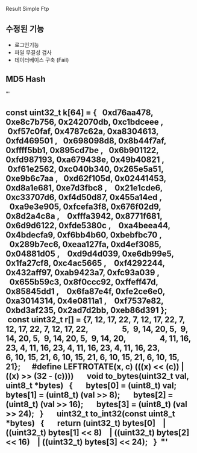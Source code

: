 Result Simple Ftp
## 수정된 기능
+ 로그인기능
+ 파일 무결성 검사
+ 데이터베이스 구축 (Fail)
## MD5 Hash
"'

const uint32_t k[64] = {   0xd76aa478, 0xe8c7b756, 0x242070db, 0xc1bdceee ,   0xf57c0faf, 0x4787c62a, 0xa8304613, 0xfd469501 ,   0x698098d8, 0x8b44f7af, 0xffff5bb1, 0x895cd7be ,   0x6b901122, 0xfd987193, 0xa679438e, 0x49b40821 ,   0xf61e2562, 0xc040b340, 0x265e5a51, 0xe9b6c7aa ,   0xd62f105d, 0x02441453, 0xd8a1e681, 0xe7d3fbc8 ,    0x21e1cde6, 0xc33707d6, 0xf4d50d87, 0x455a14ed ,    0xa9e3e905, 0xfcefa3f8, 0x676f02d9, 0x8d2a4c8a ,    0xfffa3942, 0x8771f681, 0x6d9d6122, 0xfde5380c ,    0xa4beea44, 0x4bdecfa9, 0xf6bb4b60, 0xbebfbc70 ,    0x289b7ec6, 0xeaa127fa, 0xd4ef3085, 0x04881d05 ,    0xd9d4d039, 0xe6db99e5, 0x1fa27cf8, 0xc4ac5665 ,    0xf4292244, 0x432aff97, 0xab9423a7, 0xfc93a039 ,    0x655b59c3, 0x8f0ccc92, 0xffeff47d, 0x85845dd1 ,    0x6fa87e4f, 0xfe2ce6e0, 0xa3014314, 0x4e0811a1 ,    0xf7537e82, 0xbd3af235, 0x2ad7d2bb, 0xeb86d391 };       const uint32_t r[] = {7, 12, 17, 22, 7, 12, 17, 22, 7, 12, 17, 22, 7, 12, 17, 22,                  5,  9, 14, 20, 5,  9, 14, 20, 5,  9, 14, 20, 5,  9, 14, 20,                  4, 11, 16, 23, 4, 11, 16, 23, 4, 11, 16, 23, 4, 11, 16, 23,                  6, 10, 15, 21, 6, 10, 15, 21, 6, 10, 15, 21, 6, 10, 15, 21};      #define LEFTROTATE(x, c) (((x) << (c)) | ((x) >> (32 - (c))))       void to_bytes(uint32_t val, uint8_t *bytes)   {       bytes[0] = (uint8_t) val;       bytes[1] = (uint8_t) (val >> 8);       bytes[2] = (uint8_t) (val >> 16);       bytes[3] = (uint8_t) (val >> 24);   }       uint32_t to_int32(const uint8_t *bytes)   {       return (uint32_t) bytes[0]    | ((uint32_t) bytes[1] << 8)    | ((uint32_t) bytes[2] << 16)    | ((uint32_t) bytes[3] << 24);   }  
"'
------------
